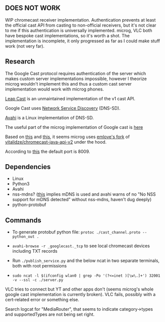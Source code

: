 ## DOES NOT WORK

WIP chromecast receiver implementation. Authentication prevents at least the official cast API from casting to non-official receivers, but it's not clear to me if this authentication is universally implemented. microg, VLC both have bespoke cast implementations, so it's worth a shot. The implementation is incomplete, it only progressed as far as I could make stuff work (not very far).

## Research
The Google Cast protocol requires authentication of the server which makes custom server implementations impossible, however I theorize microg wouldn't implement this and thus a custom cast server implementation would work with microg phones.

[Leap Cast](https://github.com/dz0ny/leapcast) is an unmaintained implementation of the v1 cast API.

Google Cast uses [Network Service Discovery](https://developer.android.com/training/connect-devices-wirelessly/nsd) (DNS-SD).

[Avahi](https://wiki.archlinux.org/title/Avahi) is a Linux implementation of DNS-SD.

The useful part of the microg implementation of Google cast is [here](https://github.com/microg/GmsCore/blob/master/play-services-core/src/main/java/org/microg/gms/cast/CastMediaRouteProvider.java)

Based on [this](https://github.com/microg/GmsCore/blob/06fdbc34a2fa8e501eb65b833c90161efee019d6/play-services-core/build.gradle#L23) and [this](https://search.maven.org/artifact/info.armills.chromecast-java-api-v2/api-v2-raw-request), it seems microg uses [emlove's fork](https://github.com/emlove/chromecast-java-api-v2/tree/raw-request-fork) of [vitalidze/chromecast-java-api-v2](https://github.com/vitalidze/chromecast-java-api-v2) under the hood.

According to [this](https://github.com/emlove/chromecast-java-api-v2/blob/8b6d46f20875157cec22e9fb847995fd1b5a4961/src/main/java/su/litvak/chromecast/api/v2/ChromeCast.java#L61) the default port is 8009.


## Dependencies
- Linux
- Python3
- Avahi
- nss-mdns? ([this](https://github.com/emlove/chromecast-java-api-v2/blob/8b6d46f20875157cec22e9fb847995fd1b5a4961/src/main/java/su/litvak/chromecast/api/v2/ChromeCast.java#L49) implies mDNS is used and avahi warns of no "No NSS support for mDNS detected" without nss-mdns, haven't dug deeply)
- python-protobuf

## Commands
- To generate protobuf python file: `protoc ./cast_channel.proto --python_out .`

- `avahi-browse -r _googlecast._tcp` to see local chromecast devices including TXT records

- Run `./publish_service.py` and the below ncat in two separate terminals, both with root permissions

- `sudo ncat -l $(ifconfig wlan0 | grep -Po '(?<=inet )[\w\.]+') 32001 -v --ssl -c ./server.py`

VLC tries to connect but YT and other apps don't (seems microg's whole google cast implementation is currently broken). VLC fails, possibly with a cert-related error or something else.

Search logcat for "MediaRouter", that seems to indicate category->types and supportedTypes are not being set right.
